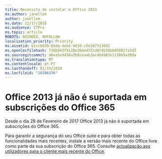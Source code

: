 ```yaml
---
title: Necessita de instalar o Office 2013
ms.author: janellem
author: janellem
ms.date: 12/17/2018
ms.audience: ITPro
ms.topic: article
ROBOTS: NOINDEX, NOFOLLOW
localization_priority: Priority
ms.assetid: b1cc6839-6bda-4e63-9d3d-c5e3d7313042
ms.openlocfilehash: 73bb943f9128e38de437cd0f4b38b6d5082fa3d3
ms.sourcegitcommit: d6ea5e9458a2b8ceaab3ac4bd483e1130b9a398a
ms.translationtype: MT
ms.contentlocale: pt-PT
ms.lasthandoff: 01/15/2019
ms.locfileid: "28306376"
---
```

# <a name="office-2013-is-no-longer-supported-in-office-365-subscriptions"></a>Office 2013 já não é suportada em subscrições do Office 365

Desde o dia 28 de Fevereiro de 2017 Office 2013 já não é suportada em subscrições do Office 365.
  
Para garantir a segurança do seu Office suite e para obter todas as funcionalidades mais recentes, instale a versão mais recente do Office livre como parte da sua subscrição do Office 365. Consulte [actualização aos utilizadores para o cliente mais recente do Office](https://docs.microsoft.com/office365/admin/setup/upgrade-users-to-latest-office-client).
  

